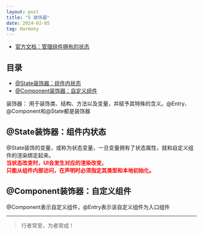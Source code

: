 ```yaml
---
layout: post
title: "5 装饰器"
date: 2024-02-05
tag: Harmony
---
```


- [官方文档：管理组件拥有的状态](https://developer.huawei.com/consumer/cn/doc/harmonyos-guides/a1_u7406_u7ec4_u4ef6_u62e5_u6709_u7684_u72b6_u6001-0000001820879585)




## 目录
- [@State装饰器：组件内状态](#content1)   
- [@Component装饰器：自定义组件](#content2)   




装饰器： 用于装饰类、结构、方法以及变量，并赋予其特殊的含义。@Entry、@Component和@State都是装饰器



<!-- ************************************************ -->
## <a id="content1">@State装饰器：组件内状态</a>

@State装饰的变量，或称为状态变量，一旦变量拥有了状态属性，就和自定义组件的渲染绑定起来。<br>
<span style="color:red;font-weight:bold;">当状态改变时，UI会发生对应的渲染改变</span>。<br> 
<span style="color:red;font-weight:bold;">只能从组件内部访问，在声明时必须指定其类型和本地初始化。</span><br>



<!-- ************************************************ -->
## <a id="content2">@Component装饰器：自定义组件</a>


@Component表示自定义组件，@Entry表示该自定义组件为入口组件






----------
>  行者常至，为者常成！


